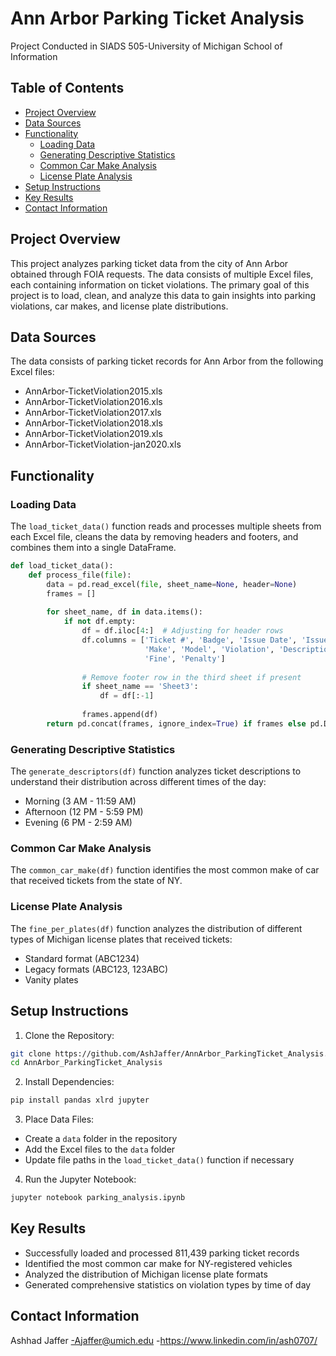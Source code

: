 # Ann Arbor Parking Ticket Analysis
Project Conducted in SIADS 505-University of Michigan School of Information

## Table of Contents
- [Project Overview](#project-overview)
- [Data Sources](#data-sources)
- [Functionality](#functionality)
  - [Loading Data](#loading-data)
  - [Generating Descriptive Statistics](#generating-descriptive-statistics)
  - [Common Car Make Analysis](#common-car-make-analysis)
  - [License Plate Analysis](#license-plate-analysis)
- [Setup Instructions](#setup-instructions)
- [Key Results](#key-results)
- [Contact Information](#contact-information)

## Project Overview
This project analyzes parking ticket data from the city of Ann Arbor obtained through FOIA requests. The data consists of multiple Excel files, each containing information on ticket violations. The primary goal of this project is to load, clean, and analyze this data to gain insights into parking violations, car makes, and license plate distributions.

## Data Sources
The data consists of parking ticket records for Ann Arbor from the following Excel files:
- AnnArbor-TicketViolation2015.xls
- AnnArbor-TicketViolation2016.xls
- AnnArbor-TicketViolation2017.xls
- AnnArbor-TicketViolation2018.xls
- AnnArbor-TicketViolation2019.xls
- AnnArbor-TicketViolation-jan2020.xls

## Functionality

### Loading Data
The `load_ticket_data()` function reads and processes multiple sheets from each Excel file, cleans the data by removing headers and footers, and combines them into a single DataFrame.

```python
def load_ticket_data():
    def process_file(file):
        data = pd.read_excel(file, sheet_name=None, header=None)
        frames = []
        
        for sheet_name, df in data.items():
            if not df.empty:
                df = df.iloc[4:]  # Adjusting for header rows
                df.columns = ['Ticket #', 'Badge', 'Issue Date', 'IssueTime', 'Plate', 'State', 
                              'Make', 'Model', 'Violation', 'Description', 'Location', 'Meter', 
                              'Fine', 'Penalty']
                
                # Remove footer row in the third sheet if present
                if sheet_name == 'Sheet3':
                    df = df[:-1]
                    
                frames.append(df)
        return pd.concat(frames, ignore_index=True) if frames else pd.DataFrame()
```

### Generating Descriptive Statistics
The `generate_descriptors(df)` function analyzes ticket descriptions to understand their distribution across different times of the day:
- Morning (3 AM - 11:59 AM)
- Afternoon (12 PM - 5:59 PM)
- Evening (6 PM - 2:59 AM)

### Common Car Make Analysis
The `common_car_make(df)` function identifies the most common make of car that received tickets from the state of NY.

### License Plate Analysis
The `fine_per_plates(df)` function analyzes the distribution of different types of Michigan license plates that received tickets:
- Standard format (ABC1234)
- Legacy formats (ABC123, 123ABC)
- Vanity plates

## Setup Instructions

1. Clone the Repository:
```bash
git clone https://github.com/AshJaffer/AnnArbor_ParkingTicket_Analysis.git
cd AnnArbor_ParkingTicket_Analysis
```

2. Install Dependencies:
```bash
pip install pandas xlrd jupyter
```

3. Place Data Files:
- Create a `data` folder in the repository
- Add the Excel files to the `data` folder
- Update file paths in the `load_ticket_data()` function if necessary

4. Run the Jupyter Notebook:
```bash
jupyter notebook parking_analysis.ipynb
```

## Key Results
- Successfully loaded and processed 811,439 parking ticket records
- Identified the most common car make for NY-registered vehicles
- Analyzed the distribution of Michigan license plate formats
- Generated comprehensive statistics on violation types by time of day

## Contact Information
Ashhad Jaffer
-Ajaffer@umich.edu
-https://www.linkedin.com/in/ash0707/

